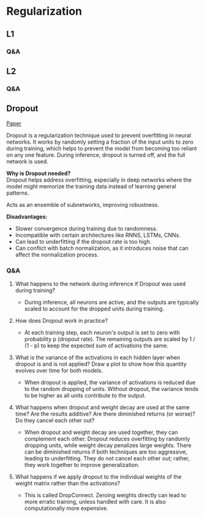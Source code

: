 # Regularization

## L1

### Q&A

## L2

### Q&A

## Dropout 
[Paper](https://www.cs.toronto.edu/~rsalakhu/papers/srivastava14a.pdf)  

Dropout is a regularization technique used to prevent overfitting in neural networks. 
It works by randomly setting a fraction of the input units to zero during training, which helps to prevent the model from becoming too reliant on any one feature.
During inference, dropout is turned off, and the full network is used.


**Why is Dropout needed?**  
Dropout helps address overfitting, especially in deep networks where the model might memorize the training data instead of learning general patterns.

Acts as an ensemble of subnetworks, improving robustness.


**Disadvantages:** 

- Slower convergence during training due to randomness.
- Incompatible with certain architectures like RNNS, LSTMs, CNNs.
- Can lead to underfitting if the dropout rate is too high.
- Can conflict with batch normalization, as it introduces noise that can affect the normalization process.


### Q&A

1. What happens to the network during inference if Dropout was used during training?
      - During inference, all neurons are active, and the outputs are typically scaled to account for the dropped units during training.

2. How does Dropout work in practice?
     - At each training step, each neuron's output is set to zero with probability p (dropout rate). The remaining outputs are scaled by 1 / (1 - p) to keep the expected sum of activations the same.

3. What is the variance of the activations in each hidden layer when dropout is and is not applied? Draw a plot to show how this quantity evolves over time for both models.
      - When dropout is applied, the variance of activations is reduced due to the random dropping of units. Without dropout, the variance tends to be higher as all units contribute to the output. 

4. What happens when dropout and weight decay are used at the same time? Are the results additive? Are there diminished returns (or worse)? Do they cancel each other out? 
      - When dropout and weight decay are used together, they can complement each other. 
   Dropout reduces overfitting by randomly dropping units, while weight decay penalizes large weights. 
   There can be diminished returns if both techniques are too aggressive, leading to underfitting. They do not cancel each other out; rather, they work together to improve generalization.

5. What happens if we apply dropout to the individual weights of the weight matrix rather than the activations?
      - This is called DropConnect. Zeroing weights directly can lead to more erratic training, unless handled with care. It is also computationally more expensive.








